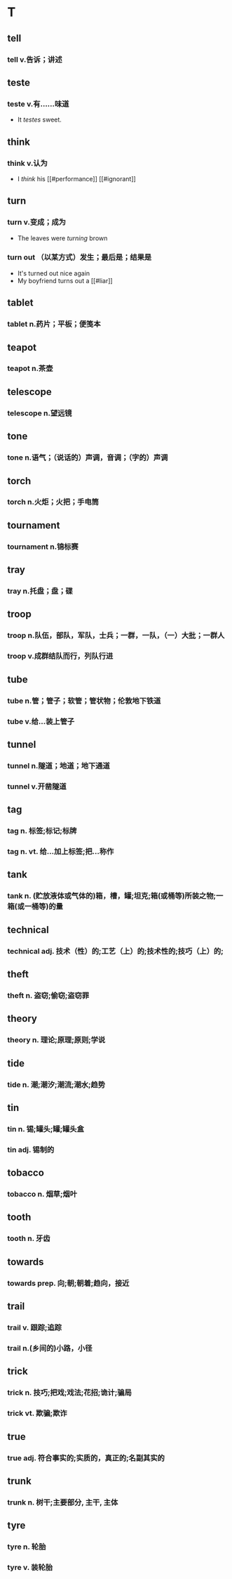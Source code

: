 # T

## tell

### tell v.告诉；讲述

## teste

### teste v.有……味道

- It *testes* sweet.

## think

### think v.认为

- I *think* his [[#performance]] [[#ignorant]]

## turn

### turn v.变成；成为

- The leaves were *turning* brown

### turn out （以某方式）发生；最后是；结果是

- It's turned out nice again
- My boyfriend turns out a [[#liar]]

## tablet

### tablet n.药片；平板；便笺本  

## teapot

### teapot n.茶壶  

## telescope

### telescope n.望远镜  

## tone

### tone n.语气；（说话的）声调，音调；（字的）声调  

## torch

### torch n.火炬；火把；手电筒  

## tournament

### tournament n.锦标赛  

## tray

### tray n.托盘；盘；碟  

## troop

### troop n.队伍，部队，军队，士兵；一群，一队，（一）大批；一群人

### troop v.成群结队而行，列队行进  

## tube

### tube n.管；管子；软管；管状物；伦敦地下铁道

### tube v.给…装上管子  

## tunnel

### tunnel n.隧道；地道；地下通道

### tunnel v.开凿隧道  


## tag
### tag n. 标签;标记;标牌
### tag n.  vt. 给…加上标签;把…称作

## tank
### tank n. (贮放液体或气体的)箱，槽，罐;坦克;箱(或桶等)所装之物;一箱(或一桶等)的量

## technical
### technical adj. 技术（性）的;工艺（上）的;技术性的;技巧（上）的;

## theft
### theft n. 盗窃;偷窃;盗窃罪

## theory
### theory n. 理论;原理;原则;学说

## tide
### tide n. 潮;潮汐;潮流;潮水;趋势

## tin
### tin n. 锡;罐头;罐;罐头盒
### tin adj. 锡制的

## tobacco
### tobacco n. 烟草;烟叶

## tooth
### tooth n. 牙齿

## towards
### towards prep. 向;朝;朝着;趋向，接近

## trail
### trail v. 跟踪;追踪
### trail n.(乡间的)小路，小径

## trick
### trick n. 技巧;把戏;戏法;花招;诡计;骗局
### trick vt. 欺骗;欺诈

## true
### true adj. 符合事实的;实质的，真正的;名副其实的

## trunk
### trunk n. 树干;主要部分, 主干, 主体

## tyre
### tyre n. 轮胎
### tyre v. 装轮胎
